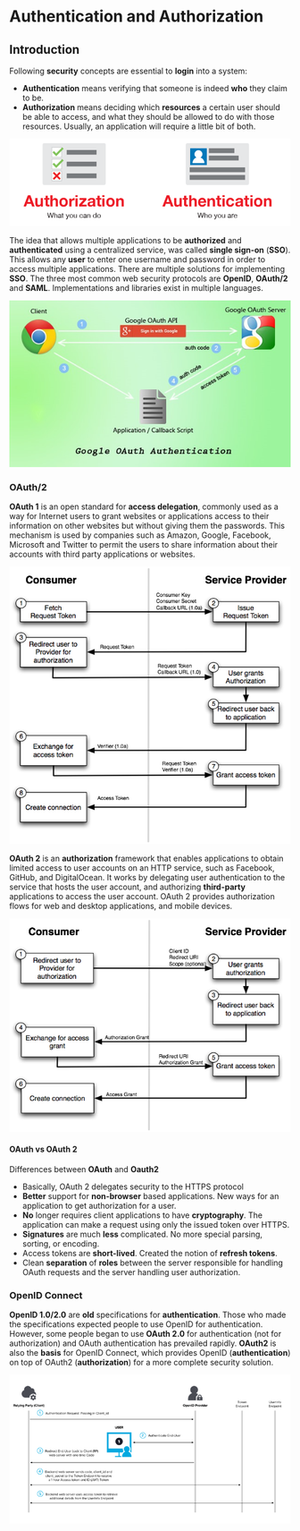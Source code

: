 # Authentication and Authorization

## Introduction

Following **security** concepts are essential to **login** into a system:

- **Authentication** means verifying that someone is indeed **who** they claim to be.
- **Authorization** means deciding which **resources** a certain user should be able to access, and what they should be allowed to do with those resources. Usually, an application will require a little bit of both.

![Authentication and Authorization](images/aa.png)

The idea that allows multiple applications to be **authorized** and **authenticated** using a centralized service, was called **single sign-on** (**SSO**). This allows any **user** to enter one username and password in order to access multiple applications. There are multiple solutions for implementing **SSO**. The three most common web security protocols are **OpenID**, **OAuth/2** and **SAML**. Implementations and libraries exist in multiple languages.

![Google OAuth Service](images/google_oauth_login.jpg)

### OAuth/2

**OAuth 1** is an open standard for **access delegation**, commonly used as a way for Internet users to grant websites or applications access to their information on other websites but without giving them the passwords. This mechanism is used by companies such as Amazon, Google, Facebook, Microsoft and Twitter to permit the users to share information about their accounts with third party applications or websites.

![OAuth 1](images/oauth1.png)

**OAuth 2** is an **authorization** framework that enables applications to obtain limited access to user accounts on an HTTP service, such as Facebook, GitHub, and DigitalOcean. It works by delegating user authentication to the service that hosts the user account, and authorizing **third-party** applications to access the user account. OAuth 2 provides authorization flows for web and desktop applications, and mobile devices.

![OAuth 2](images/oauth2.png)

#### OAuth vs OAuth 2

Differences between **OAuth** and **Oauth2**

- Basically, OAuth 2 delegates security to the HTTPS protocol
- **Better** support for **non-browser** based applications. New ways for an application to get authorization for a user.
- **No** longer requires client applications to have **cryptography**.  The application can make a request using only the issued token over HTTPS.
- **Signatures** are much **less** complicated. No more special parsing, sorting, or encoding.
- Access tokens are **short-lived**. Created the notion of **refresh tokens**.
- Clean **separation** of **roles** between the server responsible for handling OAuth requests and the server handling user authorization.

### OpenID Connect

**OpenID 1.0/2.0** are **old** specifications for **authentication**. Those who made the specifications expected people to use OpenID for authentication. However, some people began to use **OAuth 2.0** for authentication (not for authorization) and OAuth authentication has prevailed rapidly. **OAuth2** is also the **basis** for OpenID Connect, which provides OpenID (**authentication**) on top of OAuth2 (**authorization**) for a more complete security solution.

![OpenID Connect](images/oidc-basic-flow.png)
